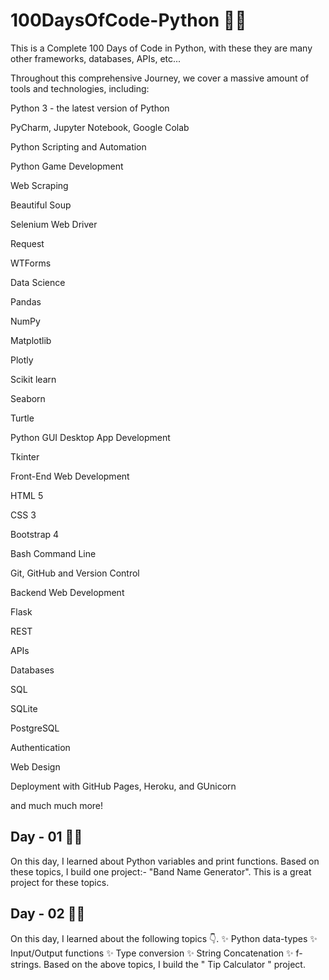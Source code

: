 # 100DaysOfCode-Python 👨‍💻
This is a Complete 100 Days of Code in Python, with these they are many other frameworks, databases, APIs, etc...

Throughout this comprehensive Journey, we cover a massive amount of tools and technologies, including:

Python 3 - the latest version of Python

PyCharm, Jupyter Notebook, Google Colab

Python Scripting and Automation

Python Game Development

Web Scraping

Beautiful Soup

Selenium Web Driver

Request

WTForms

Data Science

Pandas

NumPy

Matplotlib

Plotly

Scikit learn

Seaborn

Turtle

Python GUI Desktop App Development

Tkinter

Front-End Web Development

HTML 5

CSS 3

Bootstrap 4

Bash Command Line

Git, GitHub and Version Control

Backend Web Development

Flask

REST

APIs

Databases

SQL

SQLite

PostgreSQL

Authentication

Web Design

Deployment with GitHub Pages, Heroku, and GUnicorn

and much much more!

## Day - 01 👨‍💻

On this day, I learned about Python variables and print functions.
Based on these topics, I build one project:- "Band Name Generator".
This is a great project for these topics.

## Day - 02 👨‍💻

On this day, I learned about the following topics 👇.
✨ Python data-types
✨ Input/Output functions
✨ Type conversion
✨ String Concatenation
✨ f-strings.
Based on the above topics, I build the " Tip Calculator " project.

